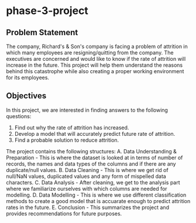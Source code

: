 # phase-3-project

## Problem Statement
The company, Richard's & Son's company is facing a problem of attrition in which many employees are resigning/quitting from the company. The executives are concerned and would like to know if the rate of attrition will increase in the future. This project will help them understand the reasons behind this catastrophe while also creating a proper working environment for its employees.

## Objectives
In this project, we are interested in finding answers to the following questions:

 1. Find out why the rate of attrition has increased.
 2. Develop a model that will accurately predict future rate of attrition.
 3. Find a probable solution to reduce attrition.

The project contains the following structures:
A. Data Understanding & Preparation - This is where the dataset is looked at in terms of number of records, the names and data types of the columns and if there are any duplicate/null values.
B. Data Cleaning - This is where we get rid of null/NaN values, duplicated values and any form of mispelled data characters.
C. Data Analysis - After cleaning, we get to the analysis part where we familiarize ourselves with which columns are needed for modelling.
D. Data Modelling - This is where we use different classification methods to create a good model that is accuarate enough to predict attrition rates in the future.
E. Conclusion - This summarizes the project and provides recommendations for future purposes.
